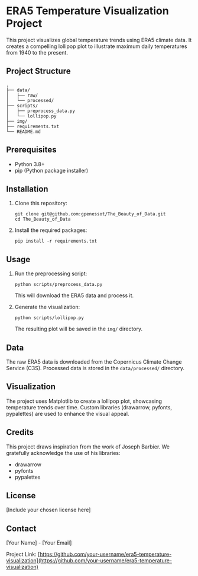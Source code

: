 # ERA5 Temperature Visualization Project

This project visualizes global temperature trends using ERA5 climate data. It creates a compelling lollipop plot to illustrate maximum daily temperatures from 1940 to the present.

## Project Structure

```
.
├── data/
│   ├── raw/
│   └── processed/
├── scripts/
│   ├── preprocess_data.py
│   └── lollipop.py
├── img/
├── requirements.txt
└── README.md
```

## Prerequisites

- Python 3.8+
- pip (Python package installer)

## Installation

1. Clone this repository:
   ```
   git clone git@github.com:gpenessot/The_Beauty_of_Data.git
   cd The_Beauty_of_Data
   ```

2. Install the required packages:
   ```
   pip install -r requirements.txt
   ```

## Usage

1. Run the preprocessing script:
   ```
   python scripts/preprocess_data.py
   ```
   This will download the ERA5 data and process it.

2. Generate the visualization:
   ```
   python scripts/lollipop.py
   ```
   The resulting plot will be saved in the `img/` directory.

## Data

The raw ERA5 data is downloaded from the Copernicus Climate Change Service (C3S). Processed data is stored in the `data/processed/` directory.

## Visualization

The project uses Matplotlib to create a lollipop plot, showcasing temperature trends over time. Custom libraries (drawarrow, pyfonts, pypalettes) are used to enhance the visual appeal.

## Credits

This project draws inspiration from the work of Joseph Barbier. We gratefully acknowledge the use of his libraries:
- drawarrow
- pyfonts
- pypalettes

## License

[Include your chosen license here]

## Contact

[Your Name] - [Your Email]

Project Link: [https://github.com/your-username/era5-temperature-visualization](https://github.com/your-username/era5-temperature-visualization)